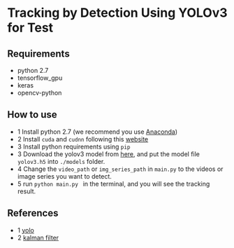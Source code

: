 # Tracking by Detection Using YOLOv3 for Test

## Requirements
- python 2.7
- tensorflow_gpu
- keras
- opencv-python

## How to use
- 1 Install python 2.7 (we recommend you use [Anaconda](https://www.anaconda.com/download))
- 2 Install `cuda` and `cudnn` following this [website](https://developer.nvidia.com/cuda-90-download-archive)
- 3 Install python requirements using `pip`    
- 3 Download the yolov3 model from [here](https://pan.baidu.com/s/1FZjFZoukOfqfMMCUX48kng), and put the model file `yolov3.h5` into `./models` folder.
- 4 Change the `video_path`  or `img_series_path` in `main.py` to the videos or image series you want to  detect.
- 5 run `python main.py ` in the terminal, and you will see the tracking result. 

## References
- 1 [yolo](https://pjreddie.com/darknet/yolo/)
- 2 [kalman filter]()
